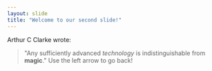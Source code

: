 ```yaml
---
layout: slide
title: "Welcome to our second slide!"
---
```

Arthur C Clarke wrote: 
> "Any sufficiently advanced *technology* is indistinguishable from **magic**."
Use the left arrow to go back!
